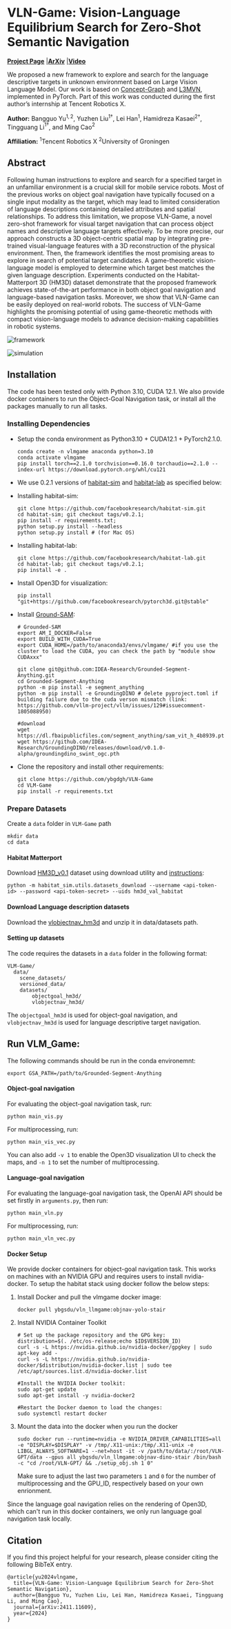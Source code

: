 # VLN-Game: Vision-Language Equilibrium Search for Zero-Shot Semantic Navigation

[**Project Page**](https://sites.google.com/view/vln-game) |[**ArXiv**](https://arxiv.org/pdf/2411.11609) |[**Video**](https://youtu.be/YgkyYVy6tX8)

We proposed a new framework to explore and search for the language descriptive targets in unknown environment based on Large Vision Language Model. Our work is based on [Concept-Graph](https://github.com/concept-graphs/concept-graphs?tab=readme-ov-file) and [L3MVN](https://sites.google.com/view/l3mvn), implemented in PyTorch. Part of this work was conducted during the first author’s internship at Tencent Robotics X.

**Author:** Bangguo Yu$^{1, 2}$, Yuzhen Liu$^1$$^{\dagger}$, Lei Han$^1$, Hamidreza Kasaei$^2$$^{\dagger}$, Tingguang Li$^1$$^{\dagger}$, and Ming Cao$^2$

**Affiliation:** $^1$Tencent Robotics X     $^2$University of Groningen

## Abstract

Following human instructions to explore and search for a specified target in an unfamiliar environment is a crucial skill for mobile service robots. Most of the previous works on object goal navigation have typically focused on a single input modality as the target, which may lead to limited consideration of language descriptions containing detailed attributes and spatial relationships. To address this limitation, we propose VLN-Game, a novel zero-shot framework for visual target navigation that can process object names and descriptive language targets effectively. To be more precise, our approach constructs a 3D object-centric spatial map by integrating pre-trained visual-language features with a 3D reconstruction of the physical environment. Then, the framework identifies the most promising areas to explore in search of potential target candidates. A game-theoretic vision-language model is employed to determine which target best matches the given language description. Experiments conducted on the Habitat-Matterport 3D (HM3D) dataset demonstrate that the proposed framework achieves state-of-the-art performance in both object goal navigation and language-based navigation tasks. Moreover, we show that VLN-Game can be easily deployed on real-world robots. The success of VLN-Game highlights the promising potential of using game-theoretic methods with compact vision-language models to advance decision-making capabilities in robotic systems.

![framework](img/framework.png)

![simulation](img/sim.png)

## Installation

The code has been tested only with Python 3.10, CUDA 12.1. We also provide docker containers to run the Object-Goal Navigation task, or install all the packages manually to run all tasks.

### Installing Dependencies
- Setup the conda environment as Python3.10 + CUDA12.1 + PyTorch2.1.0.
    ```
    conda create -n vlmgame anaconda python=3.10
    conda activate vlmgame
    pip install torch==2.1.0 torchvision==0.16.0 torchaudio==2.1.0 --index-url https://download.pytorch.org/whl/cu121
    ```
- We use 0.2.1 versions of [habitat-sim](https://github.com/facebookresearch/habitat-sim) and [habitat-lab](https://github.com/facebookresearch/habitat-lab) as specified below:

- Installing habitat-sim:
    ```
    git clone https://github.com/facebookresearch/habitat-sim.git
    cd habitat-sim; git checkout tags/v0.2.1; 
    pip install -r requirements.txt; 
    python setup.py install --headless
    python setup.py install # (for Mac OS)
    ```

- Installing habitat-lab:
    ```
    git clone https://github.com/facebookresearch/habitat-lab.git
    cd habitat-lab; git checkout tags/v0.2.1; 
    pip install -e .
    ```

- Install Open3D for visualization: 

    ```
    pip install "git+https://github.com/facebookresearch/pytorch3d.git@stable"
    ```

- Install [Ground-SAM](https://github.com/IDEA-Research/Grounded-Segment-Anything):
    ```
    # Grounded-SAM
    export AM_I_DOCKER=False
    export BUILD_WITH_CUDA=True
    export CUDA_HOME=/path/to/anaconda3/envs/vlmgame/ #if you use the cluster to load the CUDA, you can check the path by "module show CUDAxxx"

    git clone git@github.com:IDEA-Research/Grounded-Segment-Anything.git
    cd Grounded-Segment-Anything
    python -m pip install -e segment_anything
    python -m pip install -e GroundingDINO # delete pyproject.toml if building failure due to the cuda verson mismatch (link: https://github.com/vllm-project/vllm/issues/129#issuecomment-1805088950)

    #download
    wget https://dl.fbaipublicfiles.com/segment_anything/sam_vit_h_4b8939.pth
    wget https://github.com/IDEA-Research/GroundingDINO/releases/download/v0.1.0-alpha/groundingdino_swint_ogc.pth

    ```

- Clone the repository and install other requirements:
    ```
    git clone https://github.com/ybgdgh/VLN-Game
    cd VLM-Game
    pip install -r requirements.txt
    ```


### Prepare Datasets

Create a `data` folder in `VLM-Game` path
```
mkdir data
cd data
```

#### Habitat Matterport
Download [HM3D_v0.1](https://aihabitat.org/datasets/hm3d/) dataset using download utility and [instructions](https://github.com/facebookresearch/habitat-sim/blob/main/DATASETS.md#habitat-matterport-3d-research-dataset-hm3d):
```
python -m habitat_sim.utils.datasets_download --username <api-token-id> --password <api-token-secret> --uids hm3d_val_habitat
```

#### Download Language description datasets

Download the [vlobjectnav_hm3d](https://drive.google.com/file/d/1fhXwBuGUOhF2jjW0ThtE_6rh_P3YQClj/view?usp=sharing) and unzip it in data/datasets path.



#### Setting up datasets
The code requires the datasets in a `data` folder in the following format:
```
VLM-Game/
  data/
    scene_datasets/
    versioned_data/
    datasets/
        objectgoal_hm3d/
        vlobjectnav_hm3d/
```

The `objectgoal_hm3d` is used for object-goal navigation, and `vlobjectnav_hm3d` is used for language descriptive target navigation.




## Run VLM_Game: 

The following commands should be run in the conda environemnt:
```
export GSA_PATH=/path/to/Grounded-Segment-Anything
```

#### Object-goal navigation
For evaluating the object-goal navigation task, run:
```
python main_vis.py
```
For multiprocessing, run:
```
python main_vis_vec.py
```

You can also add `-v 1` to enable the Open3D visualization UI to check the maps, and `-n 1` to set the number of multiprocessing.

#### Language-goal navigation
For evaluating the language-goal navigation task, the OpenAI API should be set firstly in `arguments.py`, then run:
```
python main_vln.py
```
For multiprocessing, run:
```
python main_vln_vec.py
```


#### Docker Setup
We provide docker containers for object-goal navigation task. This works on machines with an NVIDIA GPU and requires users to install nvidia-docker. To setup the habitat stack using docker follow the below steps:

1. Install Docker and pull the vlmgame docker image:
    ```
    docker pull ybgsdu/vln_llmgame:objnav-yolo-stair
    ```
2. Install NVIDIA Container Toolkit
    ```
    # Set up the package repository and the GPG key:
    distribution=$(. /etc/os-release;echo $ID$VERSION_ID)
    curl -s -L https://nvidia.github.io/nvidia-docker/gpgkey | sudo apt-key add -
    curl -s -L https://nvidia.github.io/nvidia-docker/$distribution/nvidia-docker.list | sudo tee /etc/apt/sources.list.d/nvidia-docker.list

    #Install the NVIDIA Docker toolkit:
    sudo apt-get update
    sudo apt-get install -y nvidia-docker2

    #Restart the Docker daemon to load the changes:
    sudo systemctl restart docker
    ```
3. Mount the data into the docker when you run the docker
   ```
   sudo docker run --runtime=nvidia -e NVIDIA_DRIVER_CAPABILITIES=all  -e "DISPLAY=$DISPLAY" -v /tmp/.X11-unix:/tmp/.X11-unix -e LIBGL_ALWAYS_SOFTWARE=1 --net=host -it -v /path/to/data/:/root/VLN-GPT/data --gpus all ybgsdu/vln_llmgame:objnav-dino-stair /bin/bash -c "cd /root/VLN-GPT/ && ./setup_obj.sh 1 0"
    ```
    Make sure to adjust the last two parameters `1` and `0` for the number of multiprocessing and the GPU_ID, respectively based on your own enrionment.

Since the language goal navigation relies on the rendering of Open3D, which can't run in this docker containers, we only run language goal navigation task locally.

## Citation
If you find this project helpful for your research, please consider citing the following BibTeX entry.
```
@article{yu2024vlngame,
  title={VLN-Game: Vision-Language Equilibrium Search for Zero-Shot Semantic Navigation}, 
  author={Bangguo Yu, Yuzhen Liu, Lei Han, Hamidreza Kasaei, Tingguang Li, and Ming Cao},
  journal={arXiv:2411.11609},
  year={2024}
}
```
